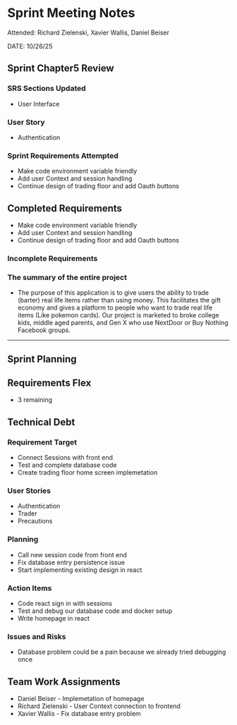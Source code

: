 # Sprint Meeting Notes
Attended: Richard Zielenski, Xavier Wallis, Daniel Beiser

DATE: 10/26/25

## Sprint Chapter5 Review
### SRS Sections Updated
- User Interface

### User Story
- Authentication

### Sprint Requirements Attempted
- Make code environment variable friendly
- Add user Context and session handling
- Continue design of trading floor and add Oauth buttons

## Completed Requirements
- Make code environment variable friendly
- Add user Context and session handling
- Continue design of trading floor and add Oauth buttons

### Incomplete Requirements

### The summary of the entire project

- The purpose of this application is to give users the ability to trade (barter) real life items rather than using money. This facilitates the gift economy and gives a platform to people who want to trade real life items (Like pokemon cards). Our project is marketed to broke college kids, middle aged parents, and Gen X who use NextDoor or Buy Nothing Facebook groups.

*** 
## Sprint Planning
## Requirements Flex
- 3 remaining

## Technical Debt

### Requirement Target
- Connect Sessions with front end
- Test and complete database code
- Create trading floor home screen implemetation
### User Stories
- Authentication
- Trader
- Precautions

### Planning
- Call new session code from front end
- Fix database entry persistence issue
- Start implementing existing design in react

### Action Items
- Code react sign in with sessions
- Test and debug our database code and docker setup 
- Write homepage in react

### Issues and Risks
- Database problem could be a pain because we already tried debugging once

## Team Work Assignments
- Daniel Beiser - Implemetation of homepage
- Richard Zielenski - User Context connection to frontend
- Xavier Wallis - Fix database entry problem

